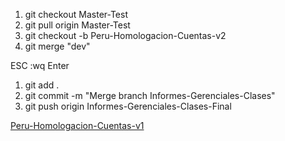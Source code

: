 1. git checkout Master-Test
2. git pull origin Master-Test
3. git checkout -b Peru-Homologacion-Cuentas-v2
4. git merge "dev"

ESC :wq Enter

1. git add .
2. git commit -m "Merge branch Informes-Gerenciales-Clases" 
3. git push origin Informes-Gerenciales-Clases-Final

[Peru-Homologacion-Cuentas-v1](https://dev.azure.com/mlc-casatoro/b2af44f4-7a62-4876-8e15-1c7ae68d3ef8/_git/CasaToro.Portal.Comisiones?version=GBPeru-Homologacion-Cuentas-v1)